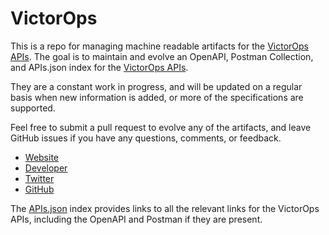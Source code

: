 # VictorOpsThis is a repo for managing machine readable artifacts for the [VictorOps APIs](https://victorops.com). The goal is to maintain and evolve an OpenAPI, Postman Collection, and APIs.json index for the [VictorOps APIs](https://victorops.com).They are a constant work in progress, and will be updated on a regular basis when new information is added, or more of the specifications are supported.Feel free to submit a pull request to evolve any of the artifacts, and leave GitHub issues if you have any questions, comments, or feedback.- [Website](https://victorops.com)- [Developer](https://victorops.com)- [Twitter](https://twitter.com/VictorOps)- [GitHub](https://github.com/victorops)The [APIs.json](https://github.com/api-evangelist/victorops/blob/master/apis.json) index provides links to all the relevant links for the VictorOps APIs, including the OpenAPI and Postman if they are present.